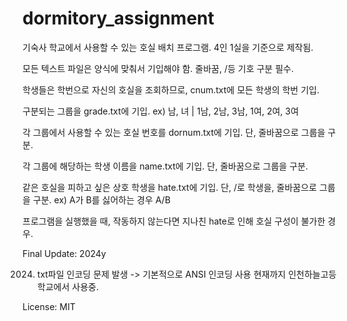 # dormitory_assignment
기숙사 학교에서 사용할 수 있는 호실 배치 프로그램.
4인 1실을 기준으로 제작됨.

모든 텍스트 파일은 양식에 맞춰서 기입해야 함. 줄바꿈, /등 기호 구분 필수.

학생들은 학번으로 자신의 호실을 조회하므로, cnum.txt에 모든 학생의 학번 기입.

구분되는 그룹을 grade.txt에 기입. ex) 남, 녀 | 1남, 2남, 3남, 1여, 2여, 3여

각 그룹에서 사용할 수 있는 호실 번호를 dornum.txt에 기입. 단, 줄바꿈으로 그룹을 구분.

각 그룹에 해당하는 학생 이름을 name.txt에 기입. 단, 줄바꿈으로 그룹을 구분.

같은 호실을 피하고 싶은 상호 학생을 hate.txt에 기입. 단, /로 학생을, 줄바꿈으로 그룹을 구분.
ex) A가 B를 싫어하는 경우 A/B

프로그램을 실행했을 때, 작동하지 않는다면 지나친 hate로 인해 호실 구성이 불가한 경우.

Final Update: 2024y

2024. txt파일 인코딩 문제 발생 -> 기본적으로 ANSI 인코딩 사용
      현재까지 인천하늘고등학교에서 사용중.

License: MIT

